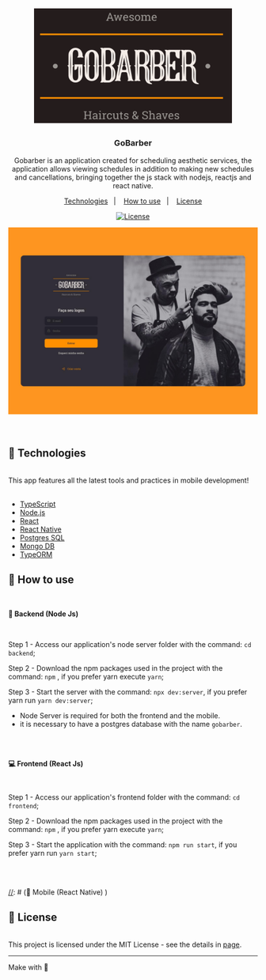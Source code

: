 <h1 align="center">
     <img src="./img/logo.svg" alt="GoBarber logo" width="400">
</h1>

<h3 align="center">
 GoBarber
</h3>

<p align="center">Gobarber is an application created for scheduling aesthetic services, the application allows viewing schedules in addition to making new schedules and cancellations, bringing together the js stack with nodejs, reactjs and react native.</p>

<p align="center">
  <a href="#rocket-technologies">Technologies</a>&nbsp;&nbsp;&nbsp;|&nbsp;&nbsp;&nbsp;
  <a href="#-how-to-use">How to use</a>&nbsp;&nbsp;&nbsp;|&nbsp;&nbsp;&nbsp;
  <a href="#memo-license">License</a>
</p>

<p align="center">
  <a href="https://opensource.org/licenses/MIT" >
    <img alt="License" src="https://img.shields.io/badge/license-MIT-%23F8952D">
  </a>
</p>

<div>
     <img src="./img/page.jpeg" alt="login screenshot" width="880">
</div>

<br />
<br />

## :rocket: Technologies

<br />
This app features all the latest tools and practices in mobile development!
<br />
<br />


- [TypeScript](https://www.typescriptlang.org/)
- [Node.js](https://nodejs.org/)
- [React](https://reactjs.org)
- [React Native](https://facebook.github.io/react-native/)
- [Postgres SQL](https://www.postgresql.org/)
- [Mongo DB](https://www.mongodb.com/)
- [TypeORM](https://typeorm.io/)


## 📢 How to use

<br />

**📡 Backend (Node Js)**

<br />

Step 1 - Access our application's node server folder with the command: `cd backend`;

Step 2 - Download the npm packages used in the project with the command: `npm` , if you prefer yarn execute `yarn`;

Step 3 - Start the server with the command: `npx dev:server`, if you prefer yarn run `yarn dev:server`;

- Node Server is required for both the frontend and the mobile.
- it is necessary to have a postgres database with the name `gobarber`.

<br />
<br />

**💻 Frontend (React Js)**

<br />

Step 1 - Access our application's frontend folder with the command: `cd frontend`;

Step 2 - Download the npm packages used in the project with the command: `npm` , if you prefer yarn execute `yarn`;

Step 3 - Start the application with the command: `npm run start`, if you prefer yarn run `yarn start`;

<br />
<br />


[//]: # (📱 Mobile (React Native) )

[//]: # (<br />)

[//]: # (Step 1 - Access our application's mobile folder with the command: `cd mobile`;)

[//]: # (Step 2 - Download the npm packages used in the project with the command: `npm` , if you prefer yarn execute `yarn`;)

[//]: # (Step 3 - Start the application with the command: `npm run start`, if you prefer yarn run `yarn start`;)


[//]: # (<br />)
[//]: # (<br />)


## :memo: License

<br />
This project is licensed under the MIT License - see the details in <a href="https://opensource.org/licenses/MIT">page</a>.

---
Make with :purple_heart:
